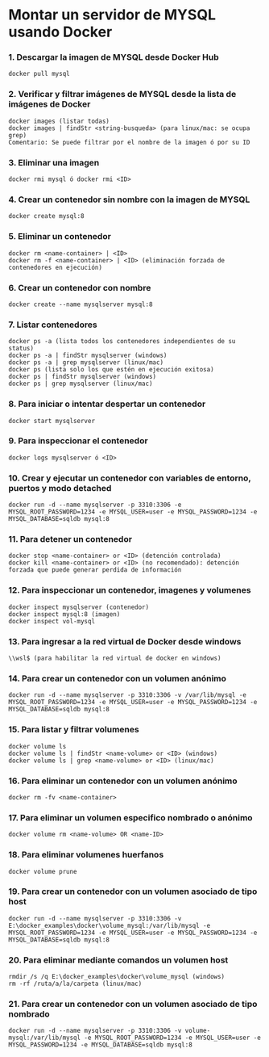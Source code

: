 # Montar un servidor de MYSQL usando Docker

### 1. Descargar la imagen de MYSQL desde Docker Hub

```
docker pull mysql
```

### 2. Verificar y filtrar imágenes de MYSQL desde la lista de imágenes de Docker

```
docker images (listar todas)
docker images | findStr <string-busqueda> (para linux/mac: se ocupa grep)
Comentario: Se puede filtrar por el nombre de la imagen ó por su ID
```

### 3. Eliminar una imagen

```
docker rmi mysql ó docker rmi <ID>
```

### 4. Crear un contenedor sin nombre con la imagen de MYSQL

```
docker create mysql:8
```

### 5. Eliminar un contenedor

```
docker rm <name-container> | <ID>
docker rm -f <name-container> | <ID> (eliminación forzada de contenedores en ejecución)
```

### 6. Crear un contenedor con nombre

```
docker create --name mysqlserver mysql:8
```

### 7. Listar contenedores

```
docker ps -a (lista todos los contenedores independientes de su status)
docker ps -a | findStr mysqlserver (windows)
docker ps -a | grep mysqlserver (linux/mac)
docker ps (lista solo los que estén en ejecución exitosa)
docker ps | findStr mysqlserver (windows)
docker ps | grep mysqlserver (linux/mac)
```

### 8. Para iniciar o intentar despertar un contenedor 

```
docker start mysqlserver
```

### 9. Para inspeccionar el contenedor 

```
docker logs mysqlserver ó <ID>
```

### 10. Crear y ejecutar un contenedor con variables de entorno, puertos y modo detached 

```
docker run -d --name mysqlserver -p 3310:3306 -e MYSQL_ROOT_PASSWORD=1234 -e MYSQL_USER=user -e MYSQL_PASSWORD=1234 -e MYSQL_DATABASE=sqldb mysql:8
```

### 11. Para detener un contenedor

```
docker stop <name-container> or <ID> (detención controlada)
docker kill <name-container> or <ID> (no recomendado): detención forzada que puede generar perdida de información
```

### 12. Para inspeccionar un contenedor, imagenes y volumenes

```
docker inspect mysqlserver (contenedor)
docker inspect mysql:8 (imagen)
docker inspect vol-mysql
```

### 13. Para ingresar a la red virtual de Docker desde windows

```
\\wsl$ (para habilitar la red virtual de docker en windows)
```

### 14. Para crear un contenedor con un volumen anónimo

```
docker run -d --name mysqlserver -p 3310:3306 -v /var/lib/mysql -e MYSQL_ROOT_PASSWORD=1234 -e MYSQL_USER=user -e MYSQL_PASSWORD=1234 -e MYSQL_DATABASE=sqldb mysql:8
```

### 15. Para listar y filtrar volumenes

```
docker volume ls
docker volume ls | findStr <name-volume> or <ID> (windows)
docker volume ls | grep <name-volume> or <ID> (linux/mac)
```

### 16. Para eliminar un contenedor con un volumen anónimo

```
docker rm -fv <name-container>
```

### 17. Para eliminar un volumen especifico nombrado o anónimo

```
docker volume rm <name-volume> OR <name-ID>
```

### 18. Para eliminar volumenes huerfanos

```
docker volume prune
```

### 19. Para crear un contenedor con un volumen asociado de tipo host

```
docker run -d --name mysqlserver -p 3310:3306 -v E:\docker_examples\docker\volume_mysql:/var/lib/mysql -e MYSQL_ROOT_PASSWORD=1234 -e MYSQL_USER=user -e MYSQL_PASSWORD=1234 -e MYSQL_DATABASE=sqldb mysql:8
```

### 20. Para eliminar mediante comandos un volumen host
```
rmdir /s /q E:\docker_examples\docker\volume_mysql (windows)
rm -rf /ruta/a/la/carpeta (linux/mac)
```

### 21. Para crear un contenedor con un volumen asociado de tipo nombrado
```
docker run -d --name mysqlserver -p 3310:3306 -v volume-mysql:/var/lib/mysql -e MYSQL_ROOT_PASSWORD=1234 -e MYSQL_USER=user -e MYSQL_PASSWORD=1234 -e MYSQL_DATABASE=sqldb mysql:8
```